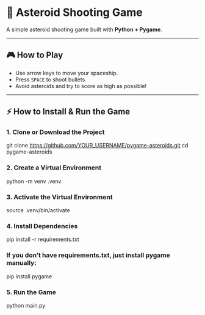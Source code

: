 # 🚀 Asteroid Shooting Game

A simple asteroid shooting game built with **Python + Pygame**.

---

## 🎮 How to Play
- Use arrow keys to move your spaceship.
- Press `SPACE` to shoot bullets.
- Avoid asteroids and try to score as high as possible!

---

## ⚡ How to Install & Run the Game

### 1. Clone or Download the Project
git clone https://github.com/YOUR_USERNAME/pygame-asteroids.git
cd pygame-asteroids

### 2. Create a Virtual Environment
python -m venv .venv

### 3. Activate the Virtual Environment
source .venv/bin/activate


### 4. Install Dependencies
pip install -r requirements.txt

### If you don’t have requirements.txt, just install pygame manually:
pip install pygame


### 5. Run the Game
python main.py

